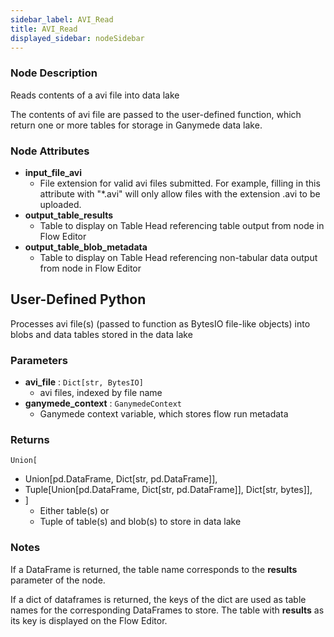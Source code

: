 ```yaml
---
sidebar_label: AVI_Read
title: AVI_Read
displayed_sidebar: nodeSidebar
---
```


### Node Description
Reads contents of a avi file into data lake

The contents of avi file are passed to the user-defined function, which
return one or more tables for storage in Ganymede data lake.


### Node Attributes
- **input_file_avi**
  - File extension for valid avi files submitted.  For example, filling in this attribute with "*.avi" will only allow files with the extension .avi to be uploaded.
- **output_table_results**
  - Table to display on Table Head referencing table output from node in Flow Editor
- **output_table_blob_metadata**
  - Table to display on Table Head referencing non-tabular data output from node in Flow Editor
## User-Defined Python
Processes avi file(s) (passed to function as BytesIO file-like objects) into blobs and
data tables stored in the data lake


### Parameters
- **avi_file** : `Dict[str, BytesIO]`
    - avi files, indexed by file name
- **ganymede_context** : `GanymedeContext`
    - Ganymede context variable, which stores flow run metadata


### Returns
`Union[`
  - Union[pd.DataFrame, Dict[str, pd.DataFrame]],
  - Tuple[Union[pd.DataFrame, Dict[str, pd.DataFrame]], Dict[str, bytes]],
- ]
  - Either table(s) or
  - Tuple of table(s) and blob(s) to store in data lake


### Notes
If a DataFrame is returned, the table name corresponds to the **results** parameter of the node.

If a dict of dataframes is returned, the keys of the dict are used as table names
for the corresponding DataFrames to store.  The table with **results** as its key
is displayed on the Flow Editor.